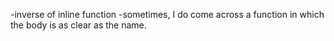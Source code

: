 -inverse of inline function
-sometimes, I do come across a function in which the body is as clear as the name.
